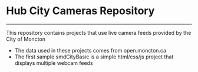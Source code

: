 # Hub City Cameras Repository
---

This repository contains projects that use live camera feeds provided by the City of Moncton

- The data used in these projects comes from open.moncton.ca
- The first sample smdCityBasic is a simple html/css/js project that displays multiple webcam feeds
